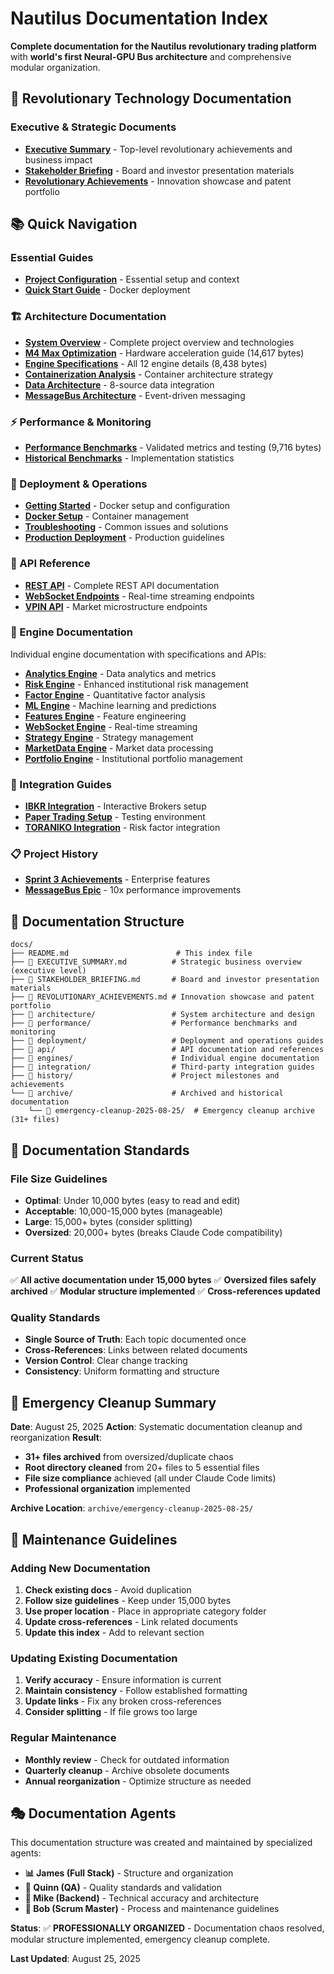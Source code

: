 # Nautilus Documentation Index

**Complete documentation for the Nautilus revolutionary trading platform** with **world's first Neural-GPU Bus architecture** and comprehensive modular organization.

## 🌟 **Revolutionary Technology Documentation**

### Executive & Strategic Documents
- **[Executive Summary](../EXECUTIVE_SUMMARY.md)** - Top-level revolutionary achievements and business impact
- **[Stakeholder Briefing](STAKEHOLDER_BRIEFING.md)** - Board and investor presentation materials  
- **[Revolutionary Achievements](REVOLUTIONARY_ACHIEVEMENTS.md)** - Innovation showcase and patent portfolio

## 📚 Quick Navigation

### Essential Guides
- **[Project Configuration](../CLAUDE.md)** - Essential setup and context
- **[Quick Start Guide](deployment/getting-started.md)** - Docker deployment

### 🏗️ Architecture Documentation
- **[System Overview](architecture/SYSTEM_OVERVIEW.md)** - Complete project overview and technologies
- **[M4 Max Optimization](architecture/m4-max-optimization.md)** - Hardware acceleration guide (14,617 bytes)
- **[Engine Specifications](architecture/engine-specifications.md)** - All 12 engine details (8,438 bytes)  
- **[Containerization Analysis](architecture/containerization-analysis.md)** - Container architecture strategy
- **[Data Architecture](architecture/DATA_ARCHITECTURE.md)** - 8-source data integration
- **[MessageBus Architecture](architecture/MESSAGEBUS_ARCHITECTURE.md)** - Event-driven messaging

### ⚡ Performance & Monitoring  
- **[Performance Benchmarks](performance/benchmarks.md)** - Validated metrics and testing (9,716 bytes)
- **[Historical Benchmarks](history/PERFORMANCE_BENCHMARKS.md)** - Implementation statistics

### 🚀 Deployment & Operations
- **[Getting Started](deployment/GETTING_STARTED.md)** - Docker setup and configuration
- **[Docker Setup](deployment/DOCKER_SETUP.md)** - Container management
- **[Troubleshooting](deployment/TROUBLESHOOTING.md)** - Common issues and solutions
- **[Production Deployment](deployment/PRODUCTION-DEPLOYMENT-STRATEGY.md)** - Production guidelines

### 📡 API Reference
- **[REST API](api/API_REFERENCE.md)** - Complete REST API documentation
- **[WebSocket Endpoints](api/WEBSOCKET_ENDPOINTS.md)** - Real-time streaming endpoints
- **[VPIN API](api/VPIN_API_REFERENCE.md)** - Market microstructure endpoints

### 🔧 Engine Documentation
Individual engine documentation with specifications and APIs:
- **[Analytics Engine](engines/ANALYTICS_ENGINE_DOCUMENTATION.md)** - Data analytics and metrics
- **[Risk Engine](engines/ENHANCED_RISK_ENGINE_DOCUMENTATION.md)** - Enhanced institutional risk management
- **[Factor Engine](engines/FACTOR_ENGINE_DOCUMENTATION.md)** - Quantitative factor analysis
- **[ML Engine](engines/ML_ENGINE_DOCUMENTATION.md)** - Machine learning and predictions
- **[Features Engine](engines/FEATURES_ENGINE_DOCUMENTATION.md)** - Feature engineering
- **[WebSocket Engine](engines/WEBSOCKET_ENGINE_DOCUMENTATION.md)** - Real-time streaming
- **[Strategy Engine](engines/STRATEGY_ENGINE_DOCUMENTATION.md)** - Strategy management
- **[MarketData Engine](engines/MARKETDATA_ENGINE_DOCUMENTATION.md)** - Market data processing
- **[Portfolio Engine](engines/PORTFOLIO_ENGINE_DOCUMENTATION.md)** - Institutional portfolio management

### 🔗 Integration Guides
- **[IBKR Integration](integration/IB_INTEGRATION_README.md)** - Interactive Brokers setup
- **[Paper Trading Setup](integration/README-PAPER-TRADING.md)** - Testing environment
- **[TORANIKO Integration](integration/TORANIKO_V1_1_2_INTEGRATION_GUIDE.md)** - Risk factor integration

### 📋 Project History
- **[Sprint 3 Achievements](history/SPRINT_3_ACHIEVEMENTS.md)** - Enterprise features
- **[MessageBus Epic](history/MESSAGEBUS_EPIC.md)** - 10x performance improvements

## 📁 Documentation Structure

```
docs/
├── README.md                        # This index file
├── 📄 EXECUTIVE_SUMMARY.md          # Strategic business overview (executive level)
├── 📄 STAKEHOLDER_BRIEFING.md       # Board and investor presentation materials
├── 📄 REVOLUTIONARY_ACHIEVEMENTS.md # Innovation showcase and patent portfolio
├── 📁 architecture/                 # System architecture and design
├── 📁 performance/                  # Performance benchmarks and monitoring  
├── 📁 deployment/                   # Deployment and operations guides
├── 📁 api/                          # API documentation and references
├── 📁 engines/                      # Individual engine documentation
├── 📁 integration/                  # Third-party integration guides
├── 📁 history/                      # Project milestones and achievements
└── 📁 archive/                      # Archived and historical documentation
    └── 📁 emergency-cleanup-2025-08-25/  # Emergency cleanup archive (31+ files)
```

## 🎯 Documentation Standards

### File Size Guidelines  
- **Optimal**: Under 10,000 bytes (easy to read and edit)
- **Acceptable**: 10,000-15,000 bytes (manageable)
- **Large**: 15,000+ bytes (consider splitting)
- **Oversized**: 20,000+ bytes (breaks Claude Code compatibility)

### Current Status
✅ **All active documentation under 15,000 bytes**
✅ **Oversized files safely archived**
✅ **Modular structure implemented**
✅ **Cross-references updated**

### Quality Standards
- **Single Source of Truth**: Each topic documented once
- **Cross-References**: Links between related documents
- **Version Control**: Clear change tracking
- **Consistency**: Uniform formatting and structure

## 🚨 Emergency Cleanup Summary

**Date**: August 25, 2025
**Action**: Systematic documentation cleanup and reorganization
**Result**: 
- **31+ files archived** from oversized/duplicate chaos
- **Root directory cleaned** from 20+ files to 5 essential files  
- **File size compliance** achieved (all under Claude Code limits)
- **Professional organization** implemented

**Archive Location**: `archive/emergency-cleanup-2025-08-25/`

## 🔄 Maintenance Guidelines

### Adding New Documentation
1. **Check existing docs** - Avoid duplication
2. **Follow size guidelines** - Keep under 15,000 bytes
3. **Use proper location** - Place in appropriate category folder
4. **Update cross-references** - Link related documents
5. **Update this index** - Add to relevant section

### Updating Existing Documentation  
1. **Verify accuracy** - Ensure information is current
2. **Maintain consistency** - Follow established formatting
3. **Update links** - Fix any broken cross-references
4. **Consider splitting** - If file grows too large

### Regular Maintenance
- **Monthly review** - Check for outdated information
- **Quarterly cleanup** - Archive obsolete documents
- **Annual reorganization** - Optimize structure as needed

## 🎭 Documentation Agents

This documentation structure was created and maintained by specialized agents:
- **📊 James (Full Stack)** - Structure and organization
- **🧪 Quinn (QA)** - Quality standards and validation  
- **🔧 Mike (Backend)** - Technical accuracy and architecture
- **🏃 Bob (Scrum Master)** - Process and maintenance guidelines

**Status**: ✅ **PROFESSIONALLY ORGANIZED** - Documentation chaos resolved, modular structure implemented, emergency cleanup complete.

**Last Updated**: August 25, 2025